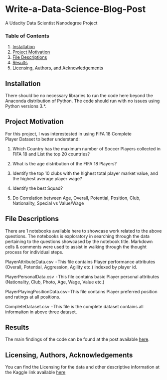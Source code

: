 # Write-a-Data-Science-Blog-Post
A Udacity Data Scientist Nanodegree Project

### Table of Contents

1. [Installation](#installation)
2. [Project Motivation](#motivation)
3. [File Descriptions](#files)
4. [Results](#results)
5. [Licensing, Authors, and Acknowledgements](#licensing)

## Installation <a name="installation"></a>

There should be no necessary libraries to run the code here beyond the Anaconda distribution of Python.  The code should run with no issues using Python versions 3.*.

## Project Motivation<a name="motivation"></a>

For this project, I was interestested in using FIFA 18 Complete Player Dataset to better understand:

1. Which Country has the maximum number of Soccer Players collected in FIFA 18 and List the top 20 countries?

2. What is the age distribution of the FIFA 18 Players?

3. Identify the top 10 clubs with the highest total player market value, and the highest average player wage?

4. Identify the best Squad?

5. Do Correlation between Age, Overall, Potential, Position, Club, Nationality, Special vs Value/Wage



## File Descriptions <a name="files"></a>

There are 1 notebooks available here to showcase work related to the above questions. The notebooks is exploratory in searching through the data pertaining to the questions showcased by the notebook title. Markdown cells & comments were used to assist in walking through the thought process for individual steps.

PlayerAttributeData.csv       - This file contains Player performance attributes (Overall, Potential, Aggression, Agility etc.) indexed by player id.

PlayerPersonalData.csv        - This file contains basic Player personal attributes (Nationality, Club, Photo, Age, Wage, Value etc.)

PlayerPlayingPositionData.csv - This file contains Player preferred position and ratings at all positions.

CompleteDataset.csv           - This file is the complete dataset contains all informaiton in above three dataset.


## Results<a name="results"></a>

The main findings of the code can be found at the post available [here](https://medium.com/fifa-18-a-data-driven-approach-to-identify-best/fifa-18-applying-simple-ml-algorithm-approach-to-identify-best-quad-d283420e4e12).

## Licensing, Authors, Acknowledgements<a name="licensing"></a>

You can find the Licensing for the data and other descriptive information at the Kaggle link available [here](https://www.kaggle.com/thec03u5/fifa-18-demo-player-dataset)
